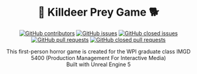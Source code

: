 # <div align="center">🦅 Killdeer Prey Game 🐕</div>

<div align="center">
  
<a href="https://github.com/timdrevitch/killdeer-prey/graphs/contributors">![GitHub contributors](https://img.shields.io/github/contributors/timdrevitch/killdeer-prey)</a>
<a href="https://github.com/timdrevitch/killdeer-prey/issues">![GitHub issues](https://img.shields.io/github/issues-raw/timdrevitch/killdeer-prey)</a>
<a href="https://github.com/timdrevitch/killdeer-prey/issues?q=is%3Aissue+is%3Aclosed">![GitHub closed issues](https://img.shields.io/github/issues-closed-raw/timdrevitch/killdeer-prey)</a>
<a href="https://github.com/timdrevitch/killdeer-prey/pulls">![GitHub pull requests](https://img.shields.io/github/issues-pr-raw/timdrevitch/killdeer-prey)</a>
<a href="https://github.com/timdrevitch/killdeer-prey/pulls?q=is%3Apr+is%3Aclosed">![GitHub closed pull requests](https://img.shields.io/github/issues-pr-closed-raw/timdrevitch/killdeer-prey)</a>
  
</div>

<div align="center">This first-person horror game is created for the WPI graduate class IMGD 5400 (Production Management For Interactive Media)</div>
<div align="center">Built with Unreal Engine 5</div>

